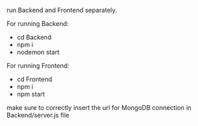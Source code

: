 run Backend and Frontend separately.


For running Backend:
- cd Backend
- npm i
- nodemon start

For running Frontend:
- cd Frontend
- npm i
- npm start

make sure to correctly insert the url for MongoDB connection in Backend/server.js file
